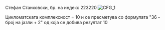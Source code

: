 Стефан Станковски, бр. на индекс 223220
![CFG_1](https://github.com/fanSte3/SI_2024_lab2_223220/assets/116685654/56d1b79b-b821-47e5-86b0-73d22a47e82f)

Цикломатската комплексност = 10 и се пресметува со формулата "36 - број на јазли + 2" од која се добива резултат 10
